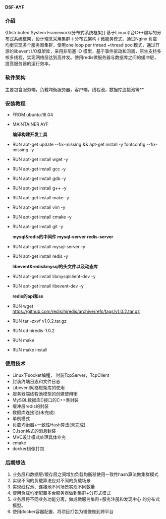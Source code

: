  **DSF-AYF** 

### 介绍

{Distributed System Framework(分布式系统框架)} 基于Linux平台C++编写的分布式系统框架，设计理念采用集群＋分布式架构＋微服务模式，通过Nginx 负载均衡实现多个服务器集群，使用one loop per thread +thread pool模式，通过开源的libevent I/O框架库，采用非阻塞 IO 模型，基于事件驱动和回调，原生支持多核多线程，实现网络层达到高并发。使用redis做服务器与数据库之间的缓冲层，提高服务器的运行效率。

### 软件架构

主要包含服务端，负载均衡服务器，客户端，线程池，数据库连接池等** 

### 安装教程


- FROM ubuntu:18.04
- MAINTAINER AYF

     **编译构建开发工具** 

- RUN apt-get update --fix-missing && apt-get install -y fontconfig --fix-missing -y
- RUN apt-get install wget -y
- RUN apt-get install gcc -y
- RUN apt-get install gdb -y
- RUN apt-get install g++ -y
- RUN apt-get install make -y
- RUN apt-get install vim -y
- RUN apt-get install cmake -y
- RUN apt-get install git -y

     **mysql&redis的中间件 mysql-server redis-server** 

- RUN apt-get install mysql-server -y
- RUN apt-get install redis -y

     **libevent&redis&mysql的头文件以及动态库** 

- RUN apt-get install libmysqlclient-dev -y
- RUN apt-get install libevent-dev -y

     **redis的api和so** 

- RUN wget https://github.com/redis/hiredis/archive/refs/tags/v1.0.2.tar.gz
- RUN tar -zxvf v1.0.2.tar.gz
- RUN cd hiredis-1.0.2
- RUN make
- RUN make install


### 使用技术


- Linux下socket编程， 封装TcpServer，TcpClient
- 封装终端日志和文件日志
- Libevent网络框架库的使用
- 服务器端线程池模型的创建使用衡
- MySQL数据库C接口的C++类封装
- 缓冲层redis的封装
- 数据库连接池(未完成)
- 单例模式
- 负载均衡器+一致性Hash算法(未完成)
- CJson格式的消息封装
- MVC设计模式处理具体业务
- cmake
- docker镜像打包


### 后期想法


1. 业务层和数据层/缓存层之间增加负载均衡器使用一致性hash算法做集群模式
2. 实现不同的负载算法应对不同的负载场景
3. 实现线程池、连接池不同场景实现不同数量
4. 使用负载均衡配置多台服务器做到集群+分布式模式
5. 业务层将不同业务功能分离，做成微服务集群+服务注册和发现中心 的分布式模型。
6. 使用docker容器配置，将项目打包为镜像做到跨平台
